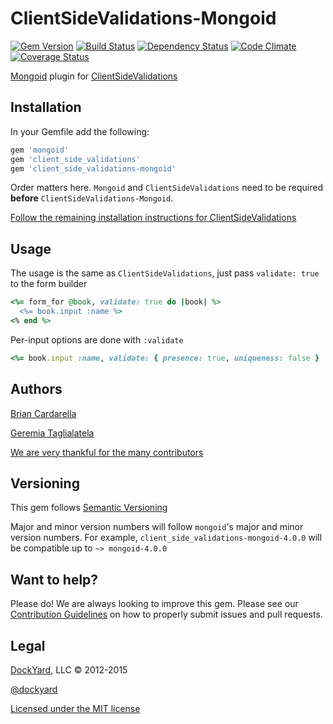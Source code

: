 # ClientSideValidations-Mongoid #

[![Gem Version](https://badge.fury.io/rb/client_side_validations-mongoid.svg)](http://badge.fury.io/rb/client_side_validations-mongoid)
[![Build Status](https://secure.travis-ci.org/DavyJonesLocker/client_side_validations-mongoid.svg?branch=master)](https://travis-ci.org/DavyJonesLocker/client_side_validations-mongoid)
[![Dependency Status](https://gemnasium.com/DavyJonesLocker/client_side_validations-mongoid.svg)](https://gemnasium.com/DavyJonesLocker/client_side_validations-mongoid)
[![Code Climate](https://codeclimate.com/github/DavyJonesLocker/client_side_validations-mongoid/badges/gpa.svg)](https://codeclimate.com/github/DavyJonesLocker/client_side_validations-mongoid)
[![Coverage Status](https://coveralls.io/repos/DavyJonesLocker/client_side_validations-mongoid/badge.svg?branch=master)](https://coveralls.io/r/DavyJonesLocker/client_side_validations-mongoid?branch=master)

[Mongoid](https://github.com/plataformatec/mongoid) plugin for [ClientSideValidations](https://github.com/DavyJonesLocker/client_side_validations)

## Installation ##

In your Gemfile add the following:

```ruby
gem 'mongoid'
gem 'client_side_validations'
gem 'client_side_validations-mongoid'
```

Order matters here. `Mongoid` and `ClientSideValidations` need to be
required **before** `ClientSideValidations-Mongoid`.

[Follow the remaining installation instructions for ClientSideValidations](https://github.com/DavyJonesLocker/client_side_validations/blob/master/README.md)

## Usage ##

The usage is the same as `ClientSideValidations`, just pass `validate: true` to the form builder

```ruby
<%= form_for @book, validate: true do |book| %>
  <%= book.input :name %>
<% end %>
```

Per-input options are done with `:validate`

```ruby
<%= book.input :name, validate: { presence: true, uniqueness: false }
```

## Authors ##

[Brian Cardarella](http://twitter.com/bcardarella)

[Geremia Taglialatela](http://twitter.com/gtagliala)

[We are very thankful for the many contributors](https://github.com/DavyJonesLocker/client_side_validations-mongoid/graphs/contributors)

## Versioning ##

This gem follows [Semantic Versioning](http://semver.org)

Major and minor version numbers will follow `mongoid`'s major and
minor version numbers. For example,
`client_side_validations-mongoid-4.0.0` will be compatible up to
`~> mongoid-4.0.0`

## Want to help? ##

Please do! We are always looking to improve this gem. Please see our
[Contribution Guidelines](https://github.com/DavyJonesLocker/client_side_validations-mongoid/blob/master/CONTRIBUTING.md)
on how to properly submit issues and pull requests.

## Legal ##

[DockYard](http://dockyard.com), LLC &copy; 2012-2015

[@dockyard](http://twitter.com/dockyard)

[Licensed under the MIT license](http://www.opensource.org/licenses/mit-license.php)
